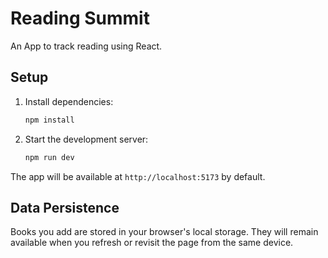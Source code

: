 # Reading Summit

An App to track reading using React.

## Setup

1. Install dependencies:
   ```bash
   npm install
   ```
2. Start the development server:
   ```bash
   npm run dev
   ```

The app will be available at `http://localhost:5173` by default.

## Data Persistence

Books you add are stored in your browser's local storage. They will remain
available when you refresh or revisit the page from the same device.
